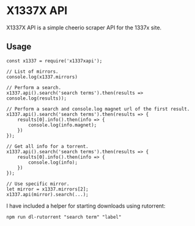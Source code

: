# X1337X API

X1337X API is a simple cheerio scraper API for the 1337x site.

## Usage

```
const x1337 = require('x1337xapi');

// List of mirrors.
console.log(x1337.mirrors)

// Perform a search.
x1337.api().search('search terms').then(results => console.log(results));

// Perform a search and console.log magnet url of the first result.
x1337.api().search('search terms').then(results => {
    results[0].info().then(info => {
        console.log(info.magnet);
    })
});

// Get all info for a torrent.
x1337.api().search('search terms').then(results => {
    results[0].info().then(info => {
        console.log(info);
    })
});

// Use specific mirror.
let mirror = x1337.mirrors[2];
x1337.api(mirror).search(...);
```

I have included a helper for starting downloads using rutorrent:
```
npm run dl-rutorrent "search term" "label"
```